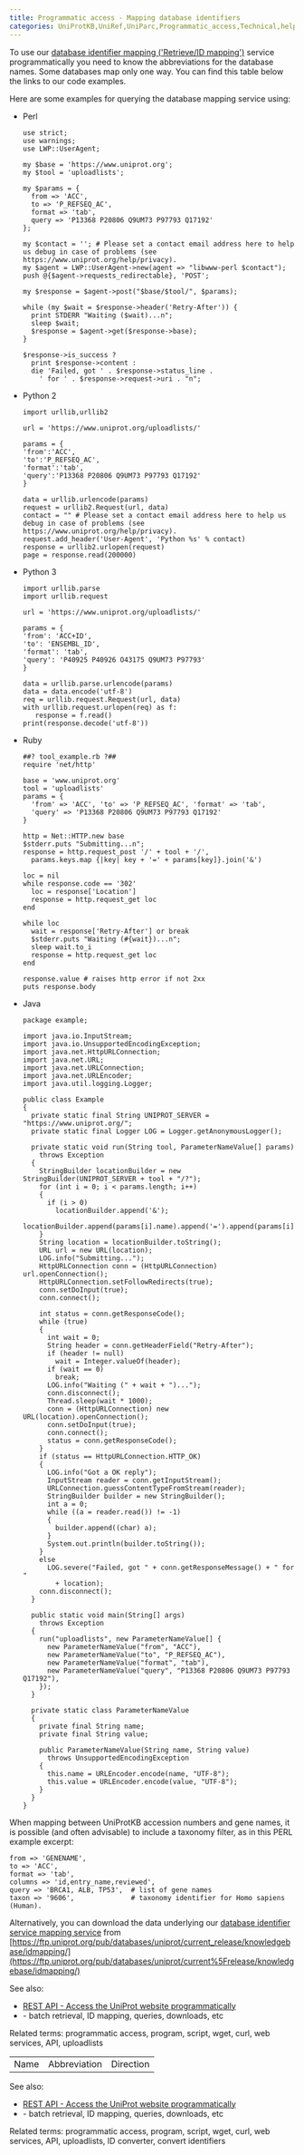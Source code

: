 ```yaml
---
title: Programmatic access - Mapping database identifiers
categories: UniProtKB,UniRef,UniParc,Programmatic_access,Technical,help
---
```


To use our [database identifier mapping ('Retrieve/ID mapping')](http://www.uniprot.org/help/uploadlists) service programmatically you need to know the abbreviations for the database names. Some databases map only one way. You can find this table below the links to our code examples.

Here are some examples for querying the database mapping service using:

-   Perl

      

        use strict;
        use warnings;
        use LWP::UserAgent;

        my $base = 'https://www.uniprot.org';
        my $tool = 'uploadlists';

        my $params = {
          from => 'ACC',
          to => 'P_REFSEQ_AC',
          format => 'tab',
          query => 'P13368 P20806 Q9UM73 P97793 Q17192'
        };

        my $contact = ''; # Please set a contact email address here to help us debug in case of problems (see https://www.uniprot.org/help/privacy).
        my $agent = LWP::UserAgent->new(agent => "libwww-perl $contact");
        push @{$agent->requests_redirectable}, 'POST';

        my $response = $agent->post("$base/$tool/", $params);

        while (my $wait = $response->header('Retry-After')) {
          print STDERR "Waiting ($wait)...n";
          sleep $wait;
          $response = $agent->get($response->base);
        }

        $response->is_success ?
          print $response->content :
          die 'Failed, got ' . $response->status_line .
            ' for ' . $response->request->uri . "n";

-   Python 2

      

        import urllib,urllib2

        url = 'https://www.uniprot.org/uploadlists/'

        params = {
        'from':'ACC',
        'to':'P_REFSEQ_AC',
        'format':'tab',
        'query':'P13368 P20806 Q9UM73 P97793 Q17192'
        }

        data = urllib.urlencode(params)
        request = urllib2.Request(url, data)
        contact = "" # Please set a contact email address here to help us debug in case of problems (see https://www.uniprot.org/help/privacy).
        request.add_header('User-Agent', 'Python %s' % contact)
        response = urllib2.urlopen(request)
        page = response.read(200000)

-   Python 3

      

        import urllib.parse
        import urllib.request

        url = 'https://www.uniprot.org/uploadlists/'

        params = {
        'from': 'ACC+ID',
        'to': 'ENSEMBL_ID',
        'format': 'tab',
        'query': 'P40925 P40926 O43175 Q9UM73 P97793'
        }

        data = urllib.parse.urlencode(params)
        data = data.encode('utf-8')
        req = urllib.request.Request(url, data)
        with urllib.request.urlopen(req) as f:
           response = f.read()
        print(response.decode('utf-8'))

-   Ruby

      

        ##? tool_example.rb ?##
        require 'net/http'

        base = 'www.uniprot.org'
        tool = 'uploadlists'
        params = {
          'from' => 'ACC', 'to' => 'P_REFSEQ_AC', 'format' => 'tab',
          'query' => 'P13368 P20806 Q9UM73 P97793 Q17192'
        }

        http = Net::HTTP.new base
        $stderr.puts "Submitting...n";
        response = http.request_post '/' + tool + '/',
          params.keys.map {|key| key + '=' + params[key]}.join('&')

        loc = nil
        while response.code == '302'
          loc = response['Location']
          response = http.request_get loc
        end

        while loc
          wait = response['Retry-After'] or break
          $stderr.puts "Waiting (#{wait})...n";
          sleep wait.to_i
          response = http.request_get loc
        end

        response.value # raises http error if not 2xx
        puts response.body

-   Java

      

        package example;

        import java.io.InputStream;
        import java.io.UnsupportedEncodingException;
        import java.net.HttpURLConnection;
        import java.net.URL;
        import java.net.URLConnection;
        import java.net.URLEncoder;
        import java.util.logging.Logger;

        public class Example
        {
          private static final String UNIPROT_SERVER = "https://www.uniprot.org/";
          private static final Logger LOG = Logger.getAnonymousLogger();

          private static void run(String tool, ParameterNameValue[] params)
            throws Exception
          {
            StringBuilder locationBuilder = new StringBuilder(UNIPROT_SERVER + tool + "/?");
            for (int i = 0; i < params.length; i++)
            {
              if (i > 0)
                locationBuilder.append('&');
              locationBuilder.append(params[i].name).append('=').append(params[i].value);
            }
            String location = locationBuilder.toString();
            URL url = new URL(location);
            LOG.info("Submitting...");
            HttpURLConnection conn = (HttpURLConnection) url.openConnection();
            HttpURLConnection.setFollowRedirects(true);
            conn.setDoInput(true);
            conn.connect();

            int status = conn.getResponseCode();
            while (true)
            {
              int wait = 0;
              String header = conn.getHeaderField("Retry-After");
              if (header != null)
                wait = Integer.valueOf(header);
              if (wait == 0)
                break;
              LOG.info("Waiting (" + wait + ")...");
              conn.disconnect();
              Thread.sleep(wait * 1000);
              conn = (HttpURLConnection) new URL(location).openConnection();
              conn.setDoInput(true);
              conn.connect();
              status = conn.getResponseCode();
            }
            if (status == HttpURLConnection.HTTP_OK)
            {
              LOG.info("Got a OK reply");
              InputStream reader = conn.getInputStream();
              URLConnection.guessContentTypeFromStream(reader);
              StringBuilder builder = new StringBuilder();
              int a = 0;
              while ((a = reader.read()) != -1)
              {
                builder.append((char) a);
              }
              System.out.println(builder.toString());
            }
            else
              LOG.severe("Failed, got " + conn.getResponseMessage() + " for "
                + location);
            conn.disconnect();
          }

          public static void main(String[] args)
            throws Exception
          {
            run("uploadlists", new ParameterNameValue[] {
              new ParameterNameValue("from", "ACC"),
              new ParameterNameValue("to", "P_REFSEQ_AC"),
              new ParameterNameValue("format", "tab"),
              new ParameterNameValue("query", "P13368 P20806 Q9UM73 P97793 Q17192"),
            });
          }

          private static class ParameterNameValue
          {
            private final String name;
            private final String value;

            public ParameterNameValue(String name, String value)
              throws UnsupportedEncodingException
            {
              this.name = URLEncoder.encode(name, "UTF-8");
              this.value = URLEncoder.encode(value, "UTF-8");
            }
          }
        }

When mapping between UniProtKB accession numbers and gene names, it is possible (and often advisable) to include a taxonomy filter, as in this PERL example excerpt:

    from => 'GENENAME',
    to => 'ACC',
    format => 'tab',
    columns => 'id,entry_name,reviewed',
    query => 'BRCA1, ALB, TP53',  # list of gene names
    taxon => '9606',              # taxonomy identifier for Homo sapiens (Human).

Alternatively, you can download the data underlying our [database identifier service mapping service](http://www.uniprot.org/uploadlists) from [https://ftp.uniprot.org/pub/databases/uniprot/current_release/knowledgebase/idmapping/](https://ftp.uniprot.org/pub/databases/uniprot/current%5Frelease/knowledgebase/idmapping/)

See also:

-   [REST API - Access the UniProt website programmatically](http://www.uniprot.org/help/api)
-   \- batch retrieval, ID mapping, queries, downloads, etc

Related terms: programmatic access, program, script, wget, curl, web services, API, uploadlists

|      |              |           |
|:-----|:-------------|:----------|
| Name | Abbreviation | Direction |

See also:

-   [REST API - Access the UniProt website programmatically](http://www.uniprot.org/help/api)
-   \- batch retrieval, ID mapping, queries, downloads, etc

Related terms: programmatic access, program, script, wget, curl, web services, API, uploadlists, ID converter, convert identifiers
